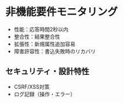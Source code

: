 # 非機能要件モニタリング

- 性能：応答時間2秒以内
- 整合性：結果整合性
- 拡張性：新規属性追加容易
- 障害許容性：書込失敗時のリカバリ

## セキュリティ・設計特性

- CSRF/XSS対策
- ログ記録（操作・エラー）
